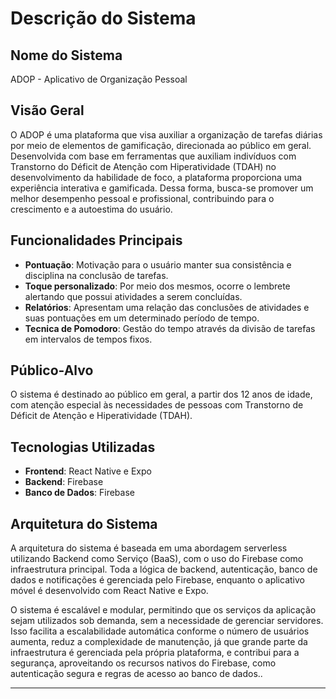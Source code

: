 # Descrição do Sistema

## Nome do Sistema
ADOP - Aplicativo de Organização Pessoal

## Visão Geral
O ADOP é uma plataforma que visa auxiliar a organização de tarefas diárias por meio de elementos de gamificação, direcionada ao público em geral. Desenvolvida com base em ferramentas que auxiliam indivíduos com Transtorno do Déficit de Atenção com Hiperatividade (TDAH) no desenvolvimento da habilidade de foco, a plataforma proporciona uma experiência interativa e gamificada. Dessa forma, busca-se promover um melhor desempenho pessoal e profissional, contribuindo para o crescimento e a autoestima do usuário.

## Funcionalidades Principais

- **Pontuação**: Motivação para o usuário manter sua consistência e disciplina na conclusão de tarefas.
- **Toque personalizado**: Por meio dos mesmos, ocorre o lembrete alertando que possui atividades a serem concluídas.
- **Relatórios**: Apresentam uma relação das conclusões de atividades e suas pontuações em um determinado período de tempo.
- **Tecnica de Pomodoro**: Gestão do tempo através da divisão de tarefas em intervalos de tempos fixos.

## Público-Alvo
O sistema é destinado ao público em geral, a partir dos 12 anos de idade, com atenção especial às necessidades de pessoas com Transtorno de Déficit de Atenção e Hiperatividade (TDAH).

## Tecnologias Utilizadas
- **Frontend**: React Native e Expo
- **Backend**: Firebase
- **Banco de Dados**: Firebase

## Arquitetura do Sistema
A arquitetura do sistema é baseada em uma abordagem serverless utilizando Backend como Serviço (BaaS), com o uso do Firebase como infraestrutura principal. Toda a lógica de backend, autenticação, banco de dados e notificações é gerenciada pelo Firebase, enquanto o aplicativo móvel é desenvolvido com React Native e Expo.

O sistema é escalável e modular, permitindo que os serviços da aplicação sejam utilizados sob demanda, sem a necessidade de gerenciar servidores. Isso facilita a escalabilidade automática conforme o número de usuários aumenta, reduz a complexidade de manutenção, já que grande parte da infraestrutura é gerenciada pela própria plataforma, e contribui para a segurança, aproveitando os recursos nativos do Firebase, como autenticação segura e regras de acesso ao banco de dados..

---